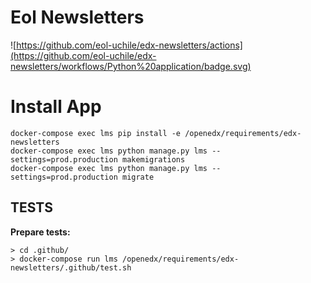 # Eol Newsletters

![https://github.com/eol-uchile/edx-newsletters/actions](https://github.com/eol-uchile/edx-newsletters/workflows/Python%20application/badge.svg)

# Install App

    docker-compose exec lms pip install -e /openedx/requirements/edx-newsletters
    docker-compose exec lms python manage.py lms --settings=prod.production makemigrations
    docker-compose exec lms python manage.py lms --settings=prod.production migrate

## TESTS
**Prepare tests:**

    > cd .github/
    > docker-compose run lms /openedx/requirements/edx-newsletters/.github/test.sh
